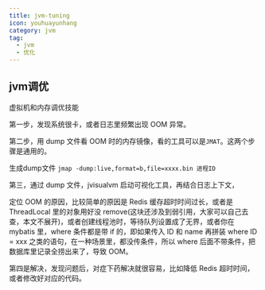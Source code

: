```yaml
---
title: jvm-tuning
icon: youhuayunhang
category: jvm
tag:
  - jvm
  - 优化
---
```


## jvm调优

虚拟机和内存调优技能

第一步，发现系统很卡，或者日志里频繁出现 OOM 异常。

第二步，用 dump 文件看 OOM 时的内存镜像，看的工具可以是`JMAT`。这两个步骤是通用的。

生成dump文件 `jmap -dump:live,format=b,file=xxxx.bin 进程ID`

第三，通过 dump 文件，jvisualvm 启动可视化工具，再结合日志上下文，

定位 OOM 的原因，比较简单的原因是 Redis 缓存超时时间过长，或者是 ThreadLocal 里的对象用好没 remove(这块还涉及到弱引用，大家可以自己去查，本文不展开)，或者创建线程池时，等待队列设置成了无界，或者你在 mybatis 里，where 条件都是带 if 的，即如果传入 ID 和 name 再拼装 where ID = xxx 之类的语句，在一种场景里，都没传条件，所以 where 后面不带条件，把数据库里记录全捞出来了，导致 OOM。

第四是解决，发现问题后，对症下药解决就很容易，比如降低 Redis 超时时间，或者修改好对应的代码。
